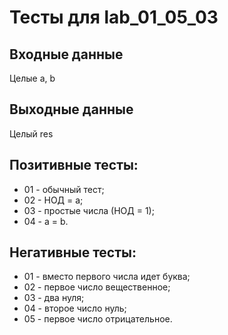 # Тесты для lab_01_05_03
## Входные данные
Целые a, b
## Выходные данные
Целый res
## Позитивные тесты:
- 01 - обычный тест;
- 02 - НОД = a;
- 03 - простые числа (НОД = 1);
- 04 - a = b.
## Негативные тесты:
- 01 - вместо первого числа идет буква;
- 02 - первое число вещественное;
- 03 - два нуля;
- 04 - второе число нуль;
- 05 - первое число отрицательное.